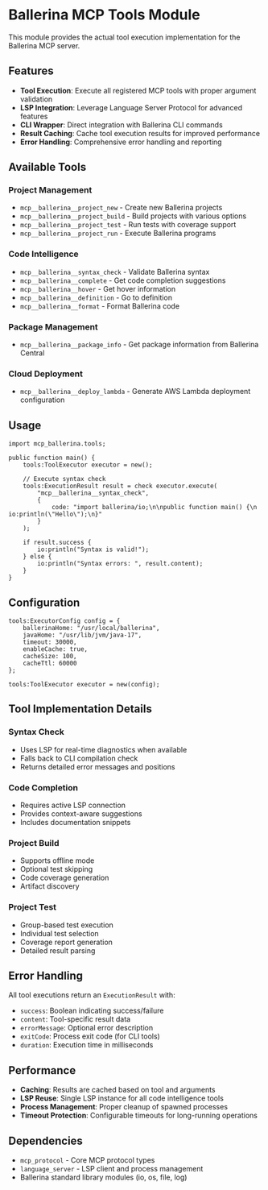 # Ballerina MCP Tools Module

This module provides the actual tool execution implementation for the Ballerina MCP server.

## Features

- **Tool Execution**: Execute all registered MCP tools with proper argument validation
- **LSP Integration**: Leverage Language Server Protocol for advanced features
- **CLI Wrapper**: Direct integration with Ballerina CLI commands
- **Result Caching**: Cache tool execution results for improved performance
- **Error Handling**: Comprehensive error handling and reporting

## Available Tools

### Project Management
- `mcp__ballerina__project_new` - Create new Ballerina projects
- `mcp__ballerina__project_build` - Build projects with various options
- `mcp__ballerina__project_test` - Run tests with coverage support
- `mcp__ballerina__project_run` - Execute Ballerina programs

### Code Intelligence
- `mcp__ballerina__syntax_check` - Validate Ballerina syntax
- `mcp__ballerina__complete` - Get code completion suggestions
- `mcp__ballerina__hover` - Get hover information
- `mcp__ballerina__definition` - Go to definition
- `mcp__ballerina__format` - Format Ballerina code

### Package Management
- `mcp__ballerina__package_info` - Get package information from Ballerina Central

### Cloud Deployment
- `mcp__ballerina__deploy_lambda` - Generate AWS Lambda deployment configuration

## Usage

```ballerina
import mcp_ballerina.tools;

public function main() {
    tools:ToolExecutor executor = new();
    
    // Execute syntax check
    tools:ExecutionResult result = check executor.execute(
        "mcp__ballerina__syntax_check",
        {
            code: "import ballerina/io;\n\npublic function main() {\n    io:println(\"Hello\");\n}"
        }
    );
    
    if result.success {
        io:println("Syntax is valid!");
    } else {
        io:println("Syntax errors: ", result.content);
    }
}
```

## Configuration

```ballerina
tools:ExecutorConfig config = {
    ballerinaHome: "/usr/local/ballerina",
    javaHome: "/usr/lib/jvm/java-17",
    timeout: 30000,
    enableCache: true,
    cacheSize: 100,
    cacheTtl: 60000
};

tools:ToolExecutor executor = new(config);
```

## Tool Implementation Details

### Syntax Check
- Uses LSP for real-time diagnostics when available
- Falls back to CLI compilation check
- Returns detailed error messages and positions

### Code Completion
- Requires active LSP connection
- Provides context-aware suggestions
- Includes documentation snippets

### Project Build
- Supports offline mode
- Optional test skipping
- Code coverage generation
- Artifact discovery

### Project Test
- Group-based test execution
- Individual test selection
- Coverage report generation
- Detailed result parsing

## Error Handling

All tool executions return an `ExecutionResult` with:
- `success`: Boolean indicating success/failure
- `content`: Tool-specific result data
- `errorMessage`: Optional error description
- `exitCode`: Process exit code (for CLI tools)
- `duration`: Execution time in milliseconds

## Performance

- **Caching**: Results are cached based on tool and arguments
- **LSP Reuse**: Single LSP instance for all code intelligence tools
- **Process Management**: Proper cleanup of spawned processes
- **Timeout Protection**: Configurable timeouts for long-running operations

## Dependencies

- `mcp_protocol` - Core MCP protocol types
- `language_server` - LSP client and process management
- Ballerina standard library modules (io, os, file, log)